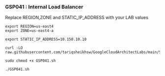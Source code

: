 ### GSP041 : Internal Load Balancer 

Replace REGION,ZONE and STATIC_IP_ADDRESS with your LAB values

```
export REGION=us-east4
export ZONE=us-east4-a
```


```
export STATIC_IP_ADDRESS=10.150.10.10
```

```
curl -LO raw.githubusercontent.com/tariqsheikhsw/GoogleCloudArchitectLabs/main/Solutions/GSP041.sh

sudo chmod +x GSP041.sh

./GSP041.sh
```



